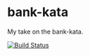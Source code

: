 # bank-kata
My take on the bank-kata.

[![Build Status](https://travis-ci.org/fmacicasan/bank-kata.svg?branch=master)](https://travis-ci.org/fmacicasan/bank-kata)